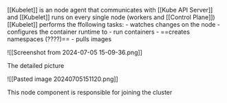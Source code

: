 [[Kubelet]] is an node agent that communicates with [[Kube API Server]] and 
[[Kubelet]] runs on every single node (workers and [[Control Plane]])
[[Kubelet]] performs the ffollowing tasks:
	 - watches changes on the node
	 - configures the container runtime to
		 - run containers
		 - ==creates namespaces (????)==
		 - pulls images

![[Screenshot from 2024-07-05 15-09-36.png]]


The detailed picture

![[Pasted image 20240705151120.png]]


This node component is responsible for joining the cluster